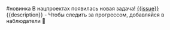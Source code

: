 #новинка 
В нацпроектах появилась новая задача! 
[{{issue}}](https://st.yandex-team.ru/{{issue}}) {{description}} - Чтобы следить за прогрессом, добавляйся в наблюдатели 🔮